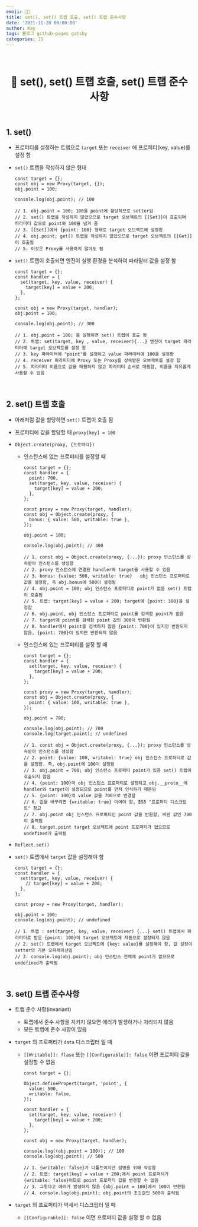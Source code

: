 ```yaml
---
emoji: 👨‍💻
title: set(), set() 트랩 호출, set() 트랩 준수사항
date: '2021-11-28 00:00:00'
author: Kay
tags: 블로그 github-pages gatsby
categories: JS
---
```


<br>

<h1 align="center">
  👋 set(), set() 트랩 호출, set() 트랩 준수사항
</h1>

<br>

## 1. set()

- 프로퍼티를 설정하는 트랩으로 `target` 또는 `receiver` 에 프로퍼티(key, value)를 설정 함
- `set()` 트랩을 작성하지 않은 형태

  ```tsx
  const target = {};
  const obj = new Proxy(target, {});
  obj.point = 100;

  console.log(obj.point); // 100

  // 1. obj.point = 100; 100을 point에 할당하므로 setter임
  // 2. set() 트랩을 작성하지 않았으므로 target 오브젝트의 [[Set]]이 호출되며 파라미터 값으로 point와 100을 넘겨 줌
  // 3. [[Set]]에서 {point: 100} 형태로 target 오브젝트에 설정함
  // 4. obj.point; get() 트랩을 작성하지 않았으므로 target 오브젝트의 [[Get]]이 호출됨
  // 5. 이것은 Proxy를 사용하지 않아도 됨
  ```

- `set()` 트랩이 호출되면 엔진이 실행 환경을 분석하여 파라밑터 값을 설정 함

  ```tsx
  const target = {};
  const handler = {
    set(target, key, value, receiver) {
      target[key] = value + 200;
    },
  };

  const obj = new Proxy(target, handler);
  obj.point = 100;

  console.log(obj.point); // 300

  // 1. obj.point = 100; 을 실행하면 set() 트랩이 호출 됨
  // 2. 트랩: set(target, key , value, receiver){...} 엔진이 target 파라미터에 target 오브젝트를 설정 함
  // 3. key 파라미터에 "point"를 설정하고 value 파라미터에 100을 설정함
  // 4. receiver 파라미터에 Proxy 또는 Proxy를 상속받은 오브젝트를 설정 함
  // 5. 파라미터 이름으로 값을 매핑하지 않고 파라미터 순서로 매핑함, 이름을 자유롭게 사용할 수 있음
  ```

<br>

## 2. set() 트랩 호출

- 아래처럼 값을 할당하면 `set()` 트랩이 호출 됨
- 프로퍼티에 값을 할당할 때 `proxy[key] = 100`
- `Object.create(proxy, {프로퍼티})`

  - 인스턴스에 없는 프로퍼티를 설정할 때

    ```tsx
    const target = {};
    const handler = {
      point: 700,
      set(target, key, value, receiver) {
        target[key] = value + 200;
      },
    };

    const proxy = new Proxy(target, handler);
    const obj = Object.create(proxy, {
      bonus: { value: 500, writable: true },
    });

    obj.point = 100;

    console.log(obj.point); // 300

    // 1. const obj = Object.create(proxy, {...}); proxy 인스턴스를 상속받아 인스턴스를 생성함
    // 2. proxy 인스턴스에 연결된 handler와 target을 사용할 수 있음
    // 3. bonus: {value: 500, writable: true}	obj 인스턴스 프로퍼티로 값을 설정함, 즉 obj.bonus에 500이 설정됨
    // 4. obj.point = 100; obj 인스턴스 프로퍼티로 point가 없음 set() 트랩이 호출됨
    // 5. 트랩: target[key] = value + 200; target에 {point: 300}을 설정함
    // 6. obj.point, obj 인스턴스 프로퍼티로 point를 검색함 point가 없음
    // 7. target에 point를 검색함 point 값인 300이 반환됨
    // 8. handler에서 point를 검색하지 않음 {point: 700}이 있지만 반환되지 않음, {point: 700}이 있지만 반환되지 않음
    ```

  - 인스턴스에 있는 프로퍼티를 설정 할 때

    ```tsx
    const target = {};
    const handler = {
      set(target, key, value, receiver) {
        target[key] = value + 200;
      },
    };

    const proxy = new Proxy(target, handler);
    const obj = Object.create(proxy, {
      point: { value: 100, writable: true },
    });

    obj.point = 700;

    console.log(obj.point); // 700
    console.log(target.point); // undefined

    // 1. const obj = Object.create(proxy, {...}); proxy 인스턴스를 상속받아 인스턴스를 생성함
    // 2. point: {value: 100, writabel: true} obj 인스턴스 프로퍼티로 값을 설정함. 즉, obj.point에 100이 설정됨
    // 3. obj.point = 700; obj 인스턴스 프로퍼티 point가 있음 set() 트랩이 호출되지 않음
    // 4. {point: 100}이 obj 인스턴스 프로퍼티로 설정되고 obj.__proto__에 handler와 target이 설정되므로 point를 먼저 인식하기 때문임
    // 5. {point: 100}의 value 값을 700으로 변경함
    // 6. 값을 바꾸려면 {writable: true} 이여야 함, ES5 "프로퍼티 디스크립트" 참고
    // 7. obj.point obj 인스턴스 프로퍼티인 point 값을 반환함, 바뀐 값인 700이 출력됨
    // 8. target.point target 오브젝트에 point 프로퍼티가 없으므로 undefined가 출력됨
    ```

- `Reflect.set()`
- `set()` 트랩에서 `target` 값을 설정해야 함

  ```tsx
  const target = {};
  const handler = {
    set(target, key, value, receiver) {
      // target[key] = value + 200;
    },
  };

  const proxy = new Proxy(target, handler);

  obj.point = 100;
  console.log(obj.point); // undefined

  // 1. 트랩 : set(target, key, value, receiver) {...} set() 트랩에서 파라미터로 받은 {point: 100}이 target 오브젝트에 자동으로 설정되지 않음
  // 2. set() 트랩에서 target 오브젝트에 {key: value}를 설정해야 함, 값 설정이 setter의 기본 오퍼레이션임
  // 3. console.log(obj.point); obj 인스턴스 전체에 point가 없으므로 undefined가 출력됨
  ```

<br>

## 3. set() 트랩 준수사항

- 트랩 준수 사항(invariant)
  - 트랩에서 준수 사항을 지키지 않으면 에러가 발생하거나 처리되지 않음
  - 모든 트랩에 준수 사항이 있음
- `target` 의 프로퍼티가 `data` 디스크립터 일 때

  - `[[Writable]]: flase` 또는 `[[Configurable]]: false` 이면 프로퍼티 값을 설정할 수 없음

    ```tsx
    const target = {};

    Object.definePropert(target, 'point', {
      value: 500,
      writable: false,
    });

    const handler = {
      set(target, key, value, receiver) {
        target[key] = value + 200;
      },
    };

    const obj = new Proxy(target, handler);

    console.log((obj.point = 100)); // 100
    console.log(obj.point); // 500

    // 1. {writable: false}가 디폴트이지만 설명을 위해 작성함
    // 2. 트랩: target[key] = value + 200;에서 point 프로퍼티가 {writable: false}이므로 point 프로퍼티 값을 변경할 수 없음
    // 3. 그렇다고 에러가 발생하지 않음 {obj.point = 100}에서 100이 반환됨
    // 4. console.log(obj.point); obj.point의 초깃값인 500이 출력됨
    ```

- `target` 의 프로퍼티가 악세서 디스크립터 일 때
  - `[[Configurable]]: false` 이면 프로퍼티 값을 설정 할 수 없음

```toc

```

